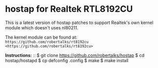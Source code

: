 hostap for Realtek RTL8192CU
============================

This is a latest version of hostap patches to support Realtek's own
kernel module which doesn't uses nl80211.

The kernel module can be found at: `https://github.com/robertalks/rt8192cu <https://github.com/robertalks/rt8192cu>`


**Instructions:**
::
    $ git clone https://github.com/robertalks/hostap
    $ cd hostap/hostapd
    $ cp defconfig .config
    $ make
    $ make install


